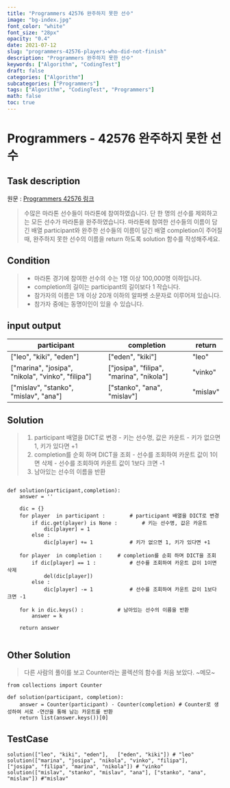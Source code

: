 ```yaml
---
title: "Programmers 42576 완주하지 못한 선수"
image: "bg-index.jpg"
font_color: "white"
font_size: "28px"
opacity: "0.4"
date: 2021-07-12
slug: "programmers-42576-players-who-did-not-finish"
description: "Programmers 완주하지 못한 선수"
keywords: ["Algorithm", "CodingTest"]
draft: false
categories: ["Algorithm"]
subcategories: ["Programmers"]
tags: ["Algorithm", "CodingTest", "Programmers"]
math: false
toc: true
---
```


# Programmers - 42576 완주하지 못한 선수

## Task description

원문 : <a href="https://programmers.co.kr/learn/courses/30/lessons/42576">Programmers 42576 링크</a>

>수많은 마라톤 선수들이 마라톤에 참여하였습니다. 단 한 명의 선수를 제외하고는 모든 선수가 마라톤을 완주하였습니다.
마라톤에 참여한 선수들의 이름이 담긴 배열 participant와 완주한 선수들의 이름이 담긴 배열 completion이 주어질 때, 완주하지 못한 선수의 이름을 return 하도록 solution 함수를 작성해주세요.

## Condition
> - 마라톤 경기에 참여한 선수의 수는 1명 이상 100,000명 이하입니다.
> - completion의 길이는 participant의 길이보다 1 작습니다.
> - 참가자의 이름은 1개 이상 20개 이하의 알파벳 소문자로 이루어져 있습니다.
> - 참가자 중에는 동명이인이 있을 수 있습니다.

## input output

participant	| completion |	return
------------|------------|----------
["leo", "kiki", "eden"] |	["eden", "kiki"] |	"leo"
["marina", "josipa", "nikola", "vinko", "filipa"] |	["josipa", "filipa", "marina", "nikola"] |	"vinko"
["mislav", "stanko", "mislav", "ana"] |	["stanko", "ana", "mislav"] |	"mislav"

## Solution 
> 1. participant 배열을 DICT로 변경
	- 키는 선수명, 값은 카운트
	- 키가 없으면 1, 키가 있다면 +1
> 2. completion를 순회 하며 DICT을 조회
	- 선수를 조회하여 카운트 값이 1이면 삭제
	- 선수를 조회하여 카운트 값이 1보다 크면 -1
> 3. 남아있는 선수의 이름을 반환
	

```

def solution(participant,completion):
	answer = ''
	
	dic = {}
	for player  in participant :		# participant 배열을 DICT로 변경
		if dic.get(player) is None :		# 키는 선수명, 값은 카운트
			dic[player] = 1	
		else :
			dic[player] += 1			# 키가 없으면 1, 키가 있다면 +1

	for player  in completion :		# completion를 순회 하며 DICT을 조회
		if dic[player] == 1 :			# 선수를 조회하여 카운트 값이 1이면 삭제
			del(dic[player])
		else :
			dic[player] -= 1			# 선수를 조회하여 카운트 값이 1보다 크면 -1

	for k in dic.keys() :			# 남아있는 선수의 이름을 반환
		answer = k

	return answer


```


## Other Solution 
> 다른 사람의 풀이를 보고 Counter라는 콜렉션의 함수를 처음 보았다. ~메모~


```
from collections import Counter

def solution(participant, completion):
    answer = Counter(participant) - Counter(completion) # Counter로 생성하여 서로 -연산을 통해 남는 카운트를 반환
    return list(answer.keys())[0]

```

## TestCase
```
solution(["leo", "kiki", "eden"],	["eden", "kiki"]) # "leo"
solution(["marina", "josipa", "nikola", "vinko", "filipa"], 	["josipa", "filipa", "marina", "nikola"]) # "vinko"
solution(["mislav", "stanko", "mislav", "ana"], ["stanko", "ana", "mislav"]) #"mislav"

```
